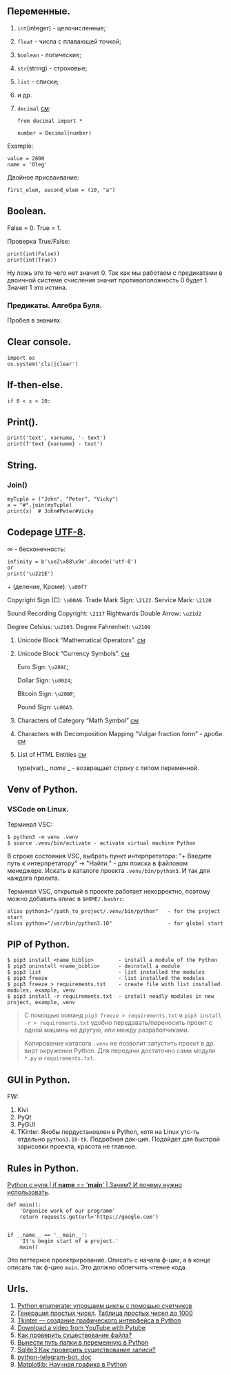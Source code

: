 ## Переменные.

1. `int`(integer) - целочисленные;
2. `float` - числа с плавающей точкой;
3. `boolean` - логические;
4. `str`(string) - строковые;
5. `list` - списки;
6. и др.
7. `decimal` [см](https://docs.python.org/3.10/library/decimal.html): <br>

    `from decimal import *`

    `number = Decimal(number)`


Example:

    value = 2800
    name = 'Oleg'

Двойное присваивание:

    first_elem, second_elem = (10, "a")

## Boolean.
False = 0. True = 1.


Проверка True/False:

    print(int(False))
    print(int(True))

Ну ложь это то чего нет значит 0. Так как мы работаем с предикатами в двоичной системе счисления значит противоположность 0 будет 1. Значит 1 это истина.

### Предикаты. Алгебра Буля.
Пробел в знаниях.

## Clear console.

    import os
    os.system('cls||clear')

## If-then-else.

    if 0 < x < 10:

## Print().

    print('text', varname, '- text')
    print(f'text {varname} - text')

## String. 

### Join()

    myTuple = ("John", "Peter", "Vicky")
    x = "#".join(myTuple)
    print(x)  # John#Peter#Vicky


## Codepage [UTF-8](https://www.charset.org/utf-8).

$\infty$ - бесконечность:

    infinity = b'\xe2\x88\x9e'.decode('utf-8')
    or
    print('\u221E')

$\div$ (деление, Кроме): `\u00f7`

Copyright Sign (C): `\u00A9`. Trade Mark Sign: `\2122`. Service Mark: `\2120`

Sound Recording Copyright: `\2117`
Rightwards Double Arrow: `\u21d2`

Degree Celsius: `\u2103`. Degree Fahrenheit: `\u2109`

1. Unicode Block “Mathematical Operators”. [см](https://www.compart.com/en/unicode/block/U+2200)

2. Unicode Block “Currency Symbols”. [см](https://www.compart.com/en/unicode/category/Sc)
    
    Euro Sign: `\u20AC`;
    
    Dollar Sign: `\u0024`;
    
    Bitcoin Sign: `\u20BF`;
    
    Pound Sign: `\u00A3`.

3. Characters of Category “Math Symbol” [см](https://www.compart.com/en/unicode/category/Sm)


4. Characters with Decomposition Mapping “Vulgar fraction form” - дроби. [см](https://www.compart.com/en/unicode/decomposition/%3Cfraction%3E) 

5. List of HTML Entities [см](https://www.compart.com/en/unicode/html)


    type(var)._ _name_ _ -  возвращает строку с типом переменной.

## Venv of Python.
### VSCode on Linux.
Терминал VSC:

    $ python3 -m venv .venv
    $ source .venv/bin/activate - activate virtual machine Python

В строке состояния VSC, выбрать пункт интерпретатора: "+ Введите путь к интерпретатору" -> "Найти:" - для поиска в файловом менеджере. Искать в каталоге проекта `.venv/bin/python3`. И так для каждого проекта.

Терминал VSC, открытый в проекте работает некорректно, поэтому можно добавить алиас в `$HOME/.bashrc`:

    alias python3="/path_to_project/.venv/bin/python"   - for the project start
    alias python="/usr/bin/python3.10"                  - for global start

## PIP of Python.

    $ pip3 install <name_biblio>        - install a module of the Python
    $ pip3 uninstall <name_biblio>      - deinstall a module
    $ pip3 list                         - list installed the modules
    $ pip3 freeze                       - list installed the modules
    $ pip3 freeze > requirements.txt    - create file with list installed modules, example, venv
    $ pip3 install -r requirements.txt  - install neadly modules in new project, example, venv

> С помощью команд `pip3 freeze > requirements.txt` и 
> `pip3 install -r > requirements.txt` удобно передавать/переносить проект 
> с одной машины на другую, или между разработчиками. 

> Копирование каталога `.venv` не позволит запустить проект в др. вирт окружении Python.
> Для передачи достаточно сами модули `*.py` и `requirements.txt`.

## GUI in Python.

FW:
1. Kivi
2. PyQt
3. PyGUI
4. TKinter. Якобы пердустановлен в Python, хотя на Linux утс-ть отдельно `python3.10-tk`. Подробная док-ция. Подойдет для быстрой зарисовки проекта, красота не главное. 

## Rules in Python.
[Python с нуля | if __name__ == '__main__' | Зачем? И почему нужно использовать](https://youtu.be/houlvw937fg).

    def main():
        'Organize work of our programm'
        return requests.get(url='https://google.com')


    if __name__ == '__main__':
        'It's begin start of a project.'
        main()

Это паттерное проектрирование. Описать с начала ф-ции, а в конце описать так ф-цию `main`. Это должно облегчить чтение кода.

## Urls.
1. [Python enumerate: упрощаем циклы с помощью счетчиков](https://proglib.io/p/python-enumerate-uproshchaem-cikly-s-pomoshchyu-schetchikov-2020-12-08)
2. [Генерация простых чисел](https://habr.com/ru/post/470159/). [Таблица простых чисел до 1000](https://calcs.su/html/calcs/math/prime-numbers-1000.html)
3. [Tkinter — создание графического интерфейса в Python](https://python-scripts.com/tkinter)
4. [Download a video from YouTube with Pytube](https://pytube.io/en/latest/user/quickstart.html)
5. [Как проверить существование файла?](https://ru.stackoverflow.com/questions/414593/%D0%9A%D0%B0%D0%BA-%D0%BF%D1%80%D0%BE%D0%B2%D0%B5%D1%80%D0%B8%D1%82%D1%8C-%D1%81%D1%83%D1%89%D0%B5%D1%81%D1%82%D0%B2%D0%BE%D0%B2%D0%B0%D0%BD%D0%B8%D0%B5-%D1%84%D0%B0%D0%B9%D0%BB%D0%B0)
6. [Вынести путь папки в переменную в Python](https://ru.stackoverflow.com/questions/490672/%d0%92%d1%8b%d0%bd%d0%b5%d1%81%d1%82%d0%b8-%d0%bf%d1%83%d1%82%d1%8c-%d0%bf%d0%b0%d0%bf%d0%ba%d0%b8-%d0%b2-%d0%bf%d0%b5%d1%80%d0%b5%d0%bc%d0%b5%d0%bd%d0%bd%d1%83%d1%8e-%d0%b2-python?noredirect=1&lq=1)
7. [Sqlite3 Как проверить существование записи?](https://ru.stackoverflow.com/questions/1427936/sqlite3-%d0%9a%d0%b0%d0%ba-%d0%bf%d1%80%d0%be%d0%b2%d0%b5%d1%80%d0%b8%d1%82%d1%8c-%d1%81%d1%83%d1%89%d0%b5%d1%81%d1%82%d0%b2%d0%be%d0%b2%d0%b0%d0%bd%d0%b8%d0%b5-%d0%b7%d0%b0%d0%bf%d0%b8%d1%81%d0%b8?rq=1)
8. [python-telegram-bot. doc](https://docs.python-telegram-bot.org/en/v20.0a4/)
9. [Matplotlib: Научная графика в Python](https://pythonworld.ru/novosti-mira-python/scientific-graphics-in-python.html)
